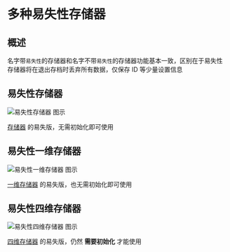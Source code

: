 # 多种易失性存储器

## 概述

名字带`易失性`的存储器和名字不带`易失性`的存储器功能基本一致，区别在于易失性存储器将在退出存档时丢弃所有数据，仅保存 ID 等少量设置信息

## 易失性存储器

<img alt="易失性存储器 图示" src="/images/expand/memory_banks/GVVolatileMemoryBankBlock.webp" class="center_image small">

[存储器](../../base/shift/memory_bank) 的易失版，无需初始化即可使用

## 易失性一维存储器

<img alt="易失性一维存储器 图示" src="/images/expand/memory_banks/GVVolatileListMemoryBankBlock.webp" class="center_image small">

[一维存储器](list_memory_bank) 的易失版，也无需初始化即可使用

## 易失性四维存储器

<img alt="易失性四维存储器 图示" src="/images/expand/memory_banks/GVVolatileFourDimensionalMemoryBankBlock.webp" class="center_image small">

[四维存储器](four_dimensional_memory_bank) 的易失版，仍然 **需要初始化** 才能使用